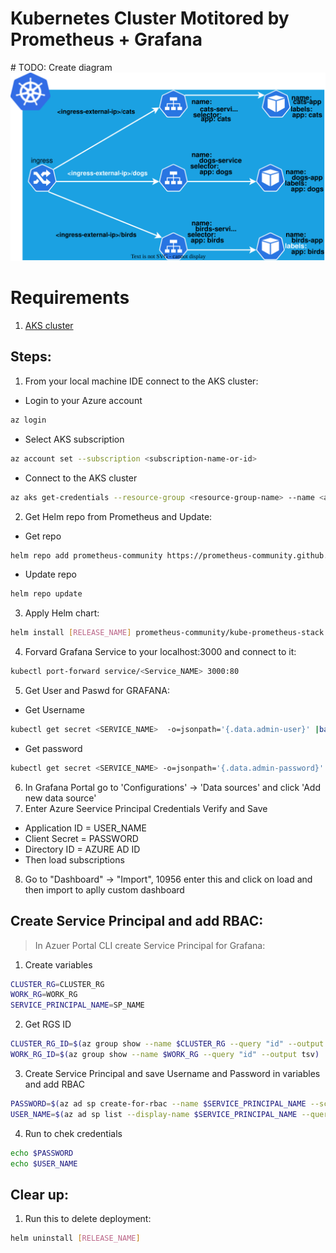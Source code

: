 <p align="center">
<h1>Kubernetes Cluster Motitored by Prometheus + Grafana</h1>
# TODO: Create diagram
<img src="https://github.com/Joska99/joska/blob/main/kubernetes/k8s-prom/diagram.drawio.svg">

<h1> Requirements </h1>

1. [AKS cluster](https://github.com/Joska99/joska/tree/main/terraform/tf-aks) 

<h2> Steps: </h2>

1. From your local machine IDE connect to the AKS cluster:
- Login to your Azure account
```Bash
az login
```
- Select AKS subscription
```Bash
az account set --subscription <subscription-name-or-id>
```
- Connect to the AKS cluster
```bash
az aks get-credentials --resource-group <resource-group-name> --name <aks-cluster-name>
```
2. Get Helm repo from Prometheus and Update:
- Get repo
```Bash
helm repo add prometheus-community https://prometheus-community.github.io/helm-charts
```
- Update repo
```bash
helm repo update
```
3. Apply Helm chart:
```Bash
helm install [RELEASE_NAME] prometheus-community/kube-prometheus-stack
```
4. Forvard Grafana Service to your localhost:3000 and connect to it:
```bash
kubectl port-forward service/<Service_NAME> 3000:80
```
5. Get User and Paswd for GRAFANA:
- Get Username
```bash
kubectl get secret <SERVICE_NAME>  -o=jsonpath='{.data.admin-user}' |base64 -d 
```
- Get password
```bash
kubectl get secret <SERVICE_NAME> -o=jsonpath='{.data.admin-password}' |base64 -d
```
6. In Grafana Portal go to 'Configurations' -> 'Data sources' and click 'Add new data source'
7. Enter Azure Seervice Principal Credentials Verify and Save
- Application ID = USER_NAME
- Client Secret = PASSWORD
- Directory ID = AZURE AD ID
- Then load subscriptions
8. Go to "Dashboard" -> "Import", 10956 enter this and click on load and then import to aplly custom dashboard


<h2> Create Service Principal and add RBAC:</h2>

> In Azuer Portal CLI create Service Principal for Grafana:
1. Create variables
``` Bash
CLUSTER_RG=CLUSTER_RG
WORK_RG=WORK_RG
SERVICE_PRINCIPAL_NAME=SP_NAME
```
2. Get RGS ID
```Bash
CLUSTER_RG_ID=$(az group show --name $CLUSTER_RG --query "id" --output tsv)
WORK_RG_ID=$(az group show --name $WORK_RG --query "id" --output tsv)
```
3. Create Service Principal and save Username and Password in variables and add RBAC
```Bash
PASSWORD=$(az ad sp create-for-rbac --name $SERVICE_PRINCIPAL_NAME --scopes $CLUSTER_RG_ID --role="Monitoring Reader" --query "password" --output tsv)
USER_NAME=$(az ad sp list --display-name $SERVICE_PRINCIPAL_NAME --query "[].appId" --output tsv)
```
4. Run to chek credentials
```Bash
echo $PASSWORD
echo $USER_NAME
``` 
<h2>Clear up:</h2>

1. Run this to delete deployment:
```bash
helm uninstall [RELEASE_NAME]
```